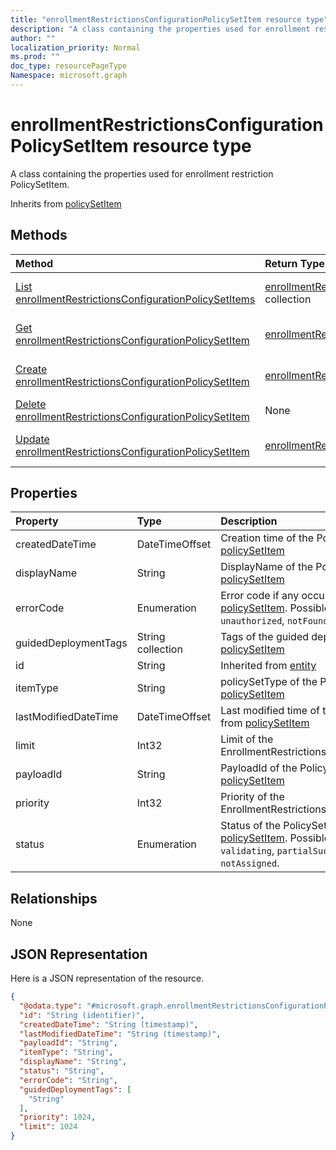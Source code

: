 ```yaml
---
title: "enrollmentRestrictionsConfigurationPolicySetItem resource type"
description: "A class containing the properties used for enrollment restriction PolicySetItem."
author: ""
localization_priority: Normal
ms.prod: ""
doc_type: resourcePageType
Namespace: microsoft.graph
---
```



# enrollmentRestrictionsConfigurationPolicySetItem resource type

A class containing the properties used for enrollment restriction PolicySetItem.


Inherits from [policySetItem](../resources/policySetItem.md)

## Methods
|Method|Return Type|Description|
|:---|:---|:---|
|[List enrollmentRestrictionsConfigurationPolicySetItems](../api/enrollmentrestrictionsconfigurationpolicysetitem-list.md)|[enrollmentRestrictionsConfigurationPolicySetItem](../resources/enrollmentRestrictionsConfigurationPolicySetItem.md) collection|List properties and relationships of the [enrollmentRestrictionsConfigurationPolicySetItem](../resources/enrollmentrestrictionsconfigurationpolicysetitem.md) objects.|
|[Get enrollmentRestrictionsConfigurationPolicySetItem](../api/enrollmentrestrictionsconfigurationpolicysetitem-get.md)|[enrollmentRestrictionsConfigurationPolicySetItem](../resources/enrollmentRestrictionsConfigurationPolicySetItem.md)|Read properties and relationships of the [enrollmentRestrictionsConfigurationPolicySetItem](../resources/enrollmentrestrictionsconfigurationpolicysetitem.md) object.|
|[Create enrollmentRestrictionsConfigurationPolicySetItem](../api/enrollmentrestrictionsconfigurationpolicysetitem-create.md)|[enrollmentRestrictionsConfigurationPolicySetItem](../resources/enrollmentRestrictionsConfigurationPolicySetItem.md)|Create a new [enrollmentRestrictionsConfigurationPolicySetItem](../resources/enrollmentrestrictionsconfigurationpolicysetitem.md) object.|
|[Delete enrollmentRestrictionsConfigurationPolicySetItem](../api/enrollmentrestrictionsconfigurationpolicysetitem-delete.md)|None|Deletes a [enrollmentRestrictionsConfigurationPolicySetItem](../resources/enrollmentrestrictionsconfigurationpolicysetitem.md).|
|[Update enrollmentRestrictionsConfigurationPolicySetItem](../api/enrollmentrestrictionsconfigurationpolicysetitem-update.md)|[enrollmentRestrictionsConfigurationPolicySetItem](../resources/enrollmentRestrictionsConfigurationPolicySetItem.md)|Update the properties of a [enrollmentRestrictionsConfigurationPolicySetItem](../resources/enrollmentrestrictionsconfigurationpolicysetitem.md) object.|

## Properties
|Property|Type|Description|
|:---|:---|:---|
|createdDateTime|DateTimeOffset|Creation time of the PolicySetItem. Inherited from [policySetItem](../resources/policySetItem.md)|
|displayName|String|DisplayName of the PolicySetItem. Inherited from [policySetItem](../resources/policySetItem.md)|
|errorCode|Enumeration|Error code if any occured. Inherited from [policySetItem](../resources/policySetItem.md). Possible values are: `noError`, `unauthorized`, `notFound`, `deleted`.|
|guidedDeploymentTags|String collection|Tags of the guided deployment Inherited from [policySetItem](../resources/policySetItem.md)|
|id|String| Inherited from [entity](../resources/entity.md)|
|itemType|String|policySetType of the PolicySetItem. Inherited from [policySetItem](../resources/policySetItem.md)|
|lastModifiedDateTime|DateTimeOffset|Last modified time of the PolicySetItem. Inherited from [policySetItem](../resources/policySetItem.md)|
|limit|Int32|Limit of the EnrollmentRestrictionsConfigurationPolicySetItem.|
|payloadId|String|PayloadId of the PolicySetItem. Inherited from [policySetItem](../resources/policySetItem.md)|
|priority|Int32|Priority of the EnrollmentRestrictionsConfigurationPolicySetItem.|
|status|Enumeration|Status of the PolicySetItem. Inherited from [policySetItem](../resources/policySetItem.md). Possible values are: `unknown`, `validating`, `partialSuccess`, `success`, `error`, `notAssigned`.|

## Relationships
None

## JSON Representation
Here is a JSON representation of the resource.
<!-- {
  "blockType": "resource",
  "keyProperty": "id",
  "@odata.type": "microsoft.graph.enrollmentRestrictionsConfigurationPolicySetItem",
  "baseType": "microsoft.graph.policySetItem",
  "openType": false
}
-->
``` json
{
  "@odata.type": "#microsoft.graph.enrollmentRestrictionsConfigurationPolicySetItem",
  "id": "String (identifier)",
  "createdDateTime": "String (timestamp)",
  "lastModifiedDateTime": "String (timestamp)",
  "payloadId": "String",
  "itemType": "String",
  "displayName": "String",
  "status": "String",
  "errorCode": "String",
  "guidedDeploymentTags": [
    "String"
  ],
  "priority": 1024,
  "limit": 1024
}
```

